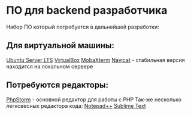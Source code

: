 # ПО для backend разработчика

Набор ПО который потребуется в дальнейшей разработки:

## Для виртуальной машины:
[Ubuntu Server LTS](https://www.ubuntu.com/download/server)
[VirtualBox](https://www.virtualbox.org/)
[MobaXterm](https://mobaxterm.mobatek.net/download.html)
[Navicat](https://www.navicat.com/en/) - стабильная версия находится на локальном сервере
## Потребуются редакторы:
[PhpStorm](https://www.jetbrains.com/phpstorm/) - основной редактор для работы с PHP
Так-же несколько легковесных редактора кода:
[Notepad++](https://notepad-plus-plus.org/)
[Sublime Text](https://www.sublimetext.com/)